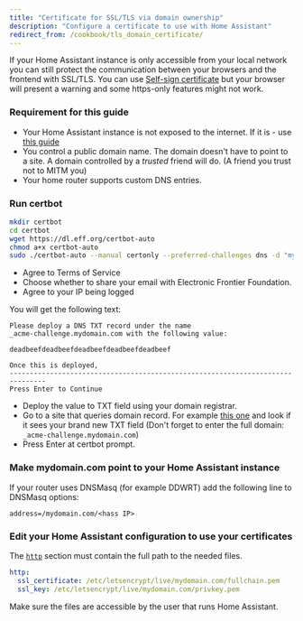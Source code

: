 ```yaml
---
title: "Certificate for SSL/TLS via domain ownership"
description: "Configure a certificate to use with Home Assistant"
redirect_from: /cookbook/tls_domain_certificate/
---
```


If your Home Assistant instance is only accessible from your local network you can still protect the communication between your browsers and the frontend with SSL/TLS. You can use [Self-sign certificate](/cookbook/tls_self_signed_certificate/) but your browser will present a warning and some https-only features might not work.

### Requirement for this guide

* Your Home Assistant instance is not exposed to the internet. If it is - use [this guide]({{site_root}}/blog/2015/12/13/setup-encryption-using-lets-encrypt/)
* You control a public domain name. The domain doesn't have to point to a site. A domain controlled by a *trusted* friend will do. (A friend you trust not to MITM you)
* Your home router supports custom DNS entries.

### Run certbot

```bash
mkdir certbot
cd certbot
wget https://dl.eff.org/certbot-auto
chmod a+x certbot-auto
sudo ./certbot-auto --manual certonly --preferred-challenges dns -d "mydomain.com" --email your@email.address
```

* Agree to Terms of Service
* Choose whether to share your email with Electronic Frontier Foundation.
* Agree to your IP being logged

You will get the following text:

```text
Please deploy a DNS TXT record under the name
_acme-challenge.mydomain.com with the following value:

deadbeefdeadbeefdeadbeefdeadbeefdeadbeef

Once this is deployed,
-------------------------------------------------------------------------------
Press Enter to Continue
```

* Deploy the value to TXT field using your domain registrar.
* Go to a site that queries domain record. For example [this one](https://mxtoolbox.com/TXTLookup.aspx) and look if it sees your brand new TXT field (Don't forget to enter the full domain: `_acme-challenge.mydomain.com`)
* Press Enter at certbot prompt.

### Make mydomain.com point to your Home Assistant instance

If your router uses DNSMasq (for example DDWRT) add the following line to DNSMasq options:

```text
address=/mydomain.com/<hass IP>
```

### Edit your Home Assistant configuration to use your certificates

The [`http`](/integrations/http/) section must contain the full path to the needed files.

```yaml
http:
  ssl_certificate: /etc/letsencrypt/live/mydomain.com/fullchain.pem
  ssl_key: /etc/letsencrypt/live/mydomain.com/privkey.pem
```

Make sure the files are accessible by the user that runs Home Assistant.
